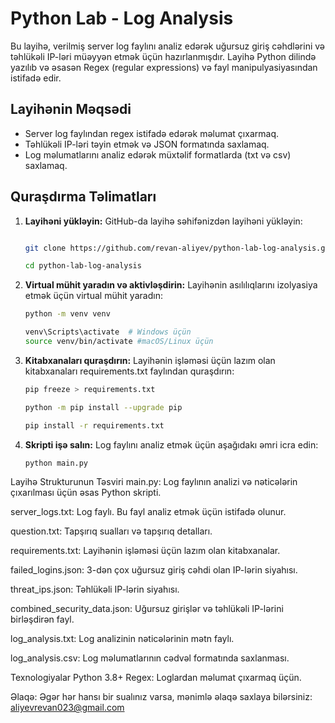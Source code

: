 # Python Lab - Log Analysis

Bu layihə, verilmiş server log faylını analiz edərək uğursuz giriş cəhdlərini və təhlükəli IP-ləri müəyyən etmək üçün hazırlanmışdır. Layihə Python dilində yazılıb və əsasən Regex (regular expressions) və fayl manipulyasiyasından istifadə edir.

## Layihənin Məqsədi
- Server log faylından regex istifadə edərək məlumat çıxarmaq.
- Təhlükəli IP-ləri təyin etmək və JSON formatında saxlamaq.
- Log məlumatlarını analiz edərək müxtəlif formatlarda (txt və csv) saxlamaq.

## Quraşdırma Təlimatları

1. **Layihəni yükləyin:**
   GitHub-da layihə səhifənizdən layihəni yükləyin:
   ```bash
   
   git clone https://github.com/revan-aliyev/python-lab-log-analysis.git

   cd python-lab-log-analysis
2. **Virtual mühit yaradın və aktivləşdirin:**
   Layihənin asılılıqlarını izolyasiya etmək üçün virtual mühit yaradın:
   ```bash
   python -m venv venv

   venv\Scripts\activate  # Windows üçün
   source venv/bin/activate #macOS/Linux üçün
   
3. **Kitabxanaları quraşdırın:**
   Layihənin işləməsi üçün lazım olan kitabxanaları requirements.txt faylından quraşdırın:
   ```bash
   pip freeze > requirements.txt

   python -m pip install --upgrade pip

   pip install -r requirements.txt
4. **Skripti işə salın:**
   Log faylını analiz etmək üçün aşağıdakı əmri icra edin:
   ```bash
   python main.py

Layihə Strukturunun Təsviri
main.py: Log faylının analizi və nəticələrin çıxarılması üçün əsas Python skripti.

server_logs.txt: Log faylı. Bu fayl analiz etmək üçün istifadə olunur.

question.txt: Tapşırıq sualları və tapşırıq detalları.

requirements.txt: Layihənin işləməsi üçün lazım olan kitabxanalar.

failed_logins.json: 3-dən çox uğursuz giriş cəhdi olan IP-lərin siyahısı.

threat_ips.json: Təhlükəli IP-lərin siyahısı.

combined_security_data.json: Uğursuz girişlər və təhlükəli IP-lərini birləşdirən fayl.

log_analysis.txt: Log analizinin nəticələrinin mətn faylı.

log_analysis.csv: Log məlumatlarının cədvəl formatında saxlanması.


Texnologiyalar
Python 3.8+
Regex: Loglardan məlumat çıxarmaq üçün.

Əlaqə:
Əgər hər hansı bir sualınız varsa, mənimlə əlaqə saxlaya bilərsiniz: aliyevrevan023@gmail.com
